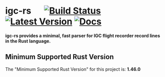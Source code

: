 # igc-rs &emsp; [![Build Status]][travis] [![Latest Version]][crates.io] [![Docs]][docs.rs]

[Build Status]: https://api.travis-ci.org/Joey9801/igc-rs.svg?branch=master
[travis]: https://travis-ci.org/Joey9801/igc-rs
[Latest Version]: https://img.shields.io/crates/v/igc.svg
[crates.io]: https://crates.io/crates/igc
[Docs]: https://docs.rs/igc/badge.svg
[docs.rs]: https://docs.rs/igc

**igc-rs provides a minimal, fast parser for IGC flight recorder record lines in the Rust language.**

## Minimum Supported Rust Version

The "Minimum Supported Rust Version" for this project is: **1.46.0**
